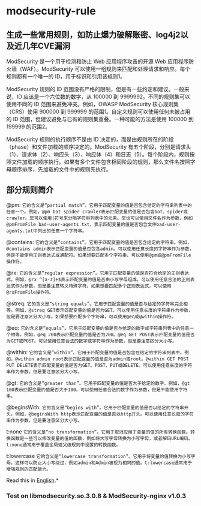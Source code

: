 # modsecurity-rule
## 生成一些常用规则，如防止爆力破解账密、log4j2以及近几年CVE漏洞  
ModSecurity 是一个用于检测和防止 Web 应用程序攻击的开源 Web 应用程序防火墙（WAF）。ModSecurity 可以使用一组规则来匹配和处理请求和响应。每个规则都有一个唯一的 ID，用于标识和引用该规则1。

ModSecurity 规则的 ID 范围没有严格的限制，但是有一些约定和建议。一般来说，ID 应该是一个六位数的数字，从 100000 到 9999992。不同的规则集可以使用不同的 ID 范围来避免冲突。例如，OWASP ModSecurity 核心规则集（CRS）使用 900000 到 999999 的范围1。自定义规则可以使用任何未被占用的 ID 范围，但建议避免与已有的规则集重叠。一种可能的方法是使用 100000 到 199999 的范围2。

ModSecurity 规则的执行顺序不是由 ID 决定的，而是由规则所在的阶段（phase）和文件加载的顺序决定的。ModSecurity 有五个阶段，分别是请求头（1）、请求体（2）、响应头（3）、响应体（4）和日志（5）。每个阶段内，规则按照文件加载的顺序执行。如果有多个文件包含相同阶段的规则，那么文件名按照字母顺序排序，先加载的文件中的规则先执行。
## 部分规则简介
@pm: `它的含义是“partial match”。它用于匹配变量的值是否包含给定的字符串列表中的任意一个。例如，@pm bot spider crawler表示匹配变量的值是否包含bot、spider或crawler。您可以使用|符号来分隔字符串列表中的元素。您也可以使用文件名作为参数，例如@pmFromFile bad-user-agents.txt，表示匹配变量的值是否包含文件bad-user-agents.txt中列出的任意一个字符串。`

@contains: `它的含义是“contains”。它用于匹配变量的值是否包含给定的字符串。例如，@contains admin表示匹配变量的值是否包含admin。可以使用任意长度的字符串作为参数，但是不能使用正则表达式或通配符。如果想要匹配多个字符串，可以使用@pm或@pmFromFile操作符。`

@rx: `它的含义是“regular expression”。它用于匹配变量的值是否符合给定的正则表达式。例如，@rx ^[a-z]+$表示匹配变量的值是否由小写字母组成。可以使用任意合法的正则表达式作为参数，但是要注意转义特殊字符。如果想要匹配多个正则表达式，可以使用@rxFromFile操作符。`

@streq: `它的含义是“string equals”。它用于匹配变量的值是否与给定的字符串完全相等。例如，@streq GET表示匹配变量的值是否为GET。可以使用任意长度的字符串作为参数，但是要注意区分大小写。如果想要匹配多个字符串，可以使用@eq或@within操作符。`

@eq: `它的含义是“equals”。它用于匹配变量的值是否与给定的数字或字符串列表中的任意一个相等。例如，@eq 200表示匹配变量的值是否为200。@eq GET POST表示匹配变量的值是否为GET或POST。可以使用任意合法的数字或字符串作为参数，但是要注意区分大小写。`

@within: `它的含义是“within”。它用于匹配变量的值是否包含在给定的字符串列表中。例如，@within admin root表示匹配变量的值是否为admin或root。@within GET POST PUT DELETE表示匹配变量的值是否为GET、POST、PUT或DELETE。可以使用任意长度的字符串作为参数，但是要注意区分大小写。`

@gt: `它的含义是“greater than”。它用于匹配变量的值是否大于给定的数字。例如，@gt 100表示匹配变量的值是否大于100。可以使用任意合法的数字作为参数，但是不能使用字符串。`

@beginsWith: `它的含义是“begins with”。它用于匹配变量的值是否以给定的字符串开头。例如，@beginsWith http表示匹配变量的值是否以http开头。可以使用任意长度的字符串作为参数，但是要注意区分大小写。`

t:none `它的含义是“no transformation”。它用于取消应用于变量的值的所有转换函数。转换函数是一些可以修改变量的值的函数，例如将大写字母转换为小写字母，或者解码URL编码。t:none通常用于覆盖全局或父级规则中设置的转换函数。`

t:lowercase `它的含义是“lowercase transformation”。它用于将变量的值转换为小写字母。这样可以防止大小写绕过，例如admin和Admin被视为相同的值。t:lowercase通常用于增强规则的匹配能力。`

Read this in [English](README_en.md).*

###  Test on libmodsecurity.so.3.0.8 & ModSecurity-nginx v1.0.3
